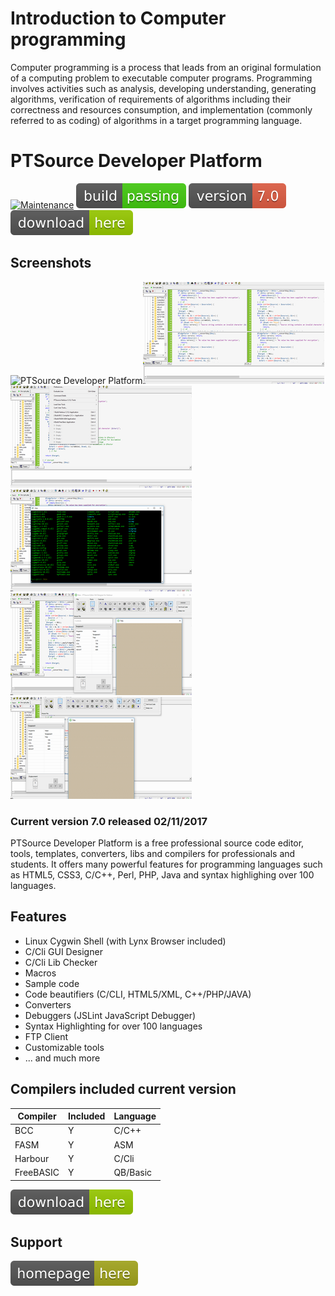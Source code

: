 # Introduction to Computer programming

Computer programming is a process that leads from an original formulation of a computing problem to executable computer programs. Programming involves activities such as analysis, developing understanding, generating algorithms, verification of requirements of algorithms including their correctness and resources consumption, and implementation (commonly referred to as coding) of algorithms in a target programming language.

# PTSource Developer Platform

[![Maintenance](https://img.shields.io/maintenance/yes/2017.svg)]()  [![Travis](/images/rust.svg)]()  [![You can download here.](/images/version-7.0-red.svg)](https://dl.orangedox.com/gPYt7sCliblK6xVGs7?dl=1)  [![You can download here.](/images/download-here-green.svg)](https://dl.orangedox.com/gPYt7sCliblK6xVGs7?dl=1)

## Screenshots
![PTSource Developer Platform](https://raw.githubusercontent.com/ptsource/Developer-Platform/master/images/07.png)![PTSource Developer Platform](/images/02.png)![PTSource Developer Platform](/images/03.png)
![PTSource Developer Platform](/images/04.png)![PTSource Developer Platform](/images/05.png)![PTSource Developer Platform](/images/06.png)

### Current version 7.0 released 02/11/2017

PTSource Developer Platform is a free professional source code editor, tools, templates, converters, libs and compilers for professionals and students. It offers many powerful features for programming languages such as HTML5, CSS3, C/C++, Perl, PHP, Java and syntax highlighing over 100 languages.

## Features 

* Linux Cygwin Shell (with Lynx Browser included)
* C/Cli GUI Designer
* C/Cli Lib Checker
* Macros
* Sample code
* Code beautifiers (C/CLI, HTML5/XML, C++/PHP/JAVA)
* Converters
* Debuggers (JSLint JavaScript Debugger)
* Syntax Highlighting for over 100 languages
* FTP Client
* Customizable tools
* ... and much more

## Compilers included current version

| Compiler  | Included | Language |
| ------------- | ------------- | ------------- |  
| BCC | Y | C/C++ |
| FASM | Y | ASM |
| Harbour | Y | C/Cli |
| FreeBASIC | Y | QB/Basic |

[![You can download here.](/images/download-here-green.svg)](https://dl.orangedox.com/gPYt7sCliblK6xVGs7?dl=1)

## Support

[![Visit homepage.](/images/homepage-here-yellowgreen.svg)](https://www.facebook.com/www.ptsource.eu/)

